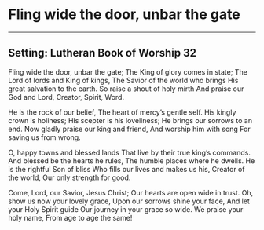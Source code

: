 # Fling wide the door, unbar the gate

***

## Setting: Lutheran Book of Worship 32

Fling wide the door, unbar the gate;
The King of glory comes in state;
The Lord of lords and King of kings,
The Savior of the world who brings 
His great salvation to the earth.
So raise a shout of holy mirth
And praise our God and Lord,
Creator, Spirit, Word.

He is the rock of our belief,
The heart of mercy’s gentle self.
His kingly crown is holiness; 
His scepter is his loveliness;
He brings our sorrows to an end.
Now gladly praise our king and friend,
And worship him with song
For saving us from wrong.

O, happy towns and blessed lands
That live by their true king’s commands.
And blessed be the hearts he rules,
The humble places where he dwells.
He is the rightful Son of bliss
Who fills our lives and makes us his,
Creator of the world,
Our only strength for good.

Come, Lord, our Savior, Jesus Christ;
Our hearts are open wide in trust.
Oh, show us now your lovely grace,
Upon our sorrows shine your face,
And let your Holy Spirit guide
Our journey in your grace so wide.
We praise your holy name,
From age to age the same!